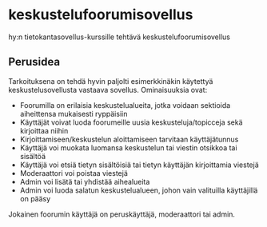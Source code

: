 # keskustelufoorumisovellus
hy:n tietokantasovellus-kurssille tehtävä keskustelufoorumisovellus

## Perusidea
Tarkoituksena on tehdä hyvin paljolti esimerkkinäkin käytettyä keskustelusovellusta vastaava sovellus. 
Ominaisuuksia ovat:
- Foorumilla on erilaisia keskustelualueita, jotka voidaan sektioida aiheittensa mukaisesti ryppäisiin
- Käyttäjät voivat luoda foorumeille uusia keskusteluja/topicceja sekä kirjoittaa niihin
- Kirjoittamiseen/keskustelun aloittamiseen tarvitaan käyttäjätunnus
- Käyttäjä voi muokata luomansa keskustelun tai viestin otsikkoa tai sisältöä
- Käyttäjä voi etsiä tietyn sisältöisiä tai tietyn käyttäjän kirjoittamia viestejä
- Moderaattori voi poistaa viestejä
- Admin voi lisätä tai yhdistää aihealueita
- Admin voi luoda salatun keskustelualueen, johon vain valituilla käyttäjillä on pääsy

Jokainen foorumin käyttäjä on peruskäyttäjä, moderaattori tai admin.
